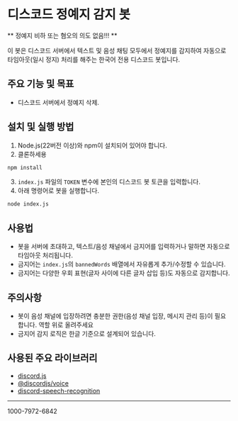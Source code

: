 # 디스코드 정예지 감지 봇
** 정예지 비하 또는 혐오의 의도 없음!!! **

이 봇은 디스코드 서버에서 텍스트 및 음성 채팅 모두에서 정예지를 감지하여 자동으로 타임아웃(일시 정지) 처리를 해주는 한국어 전용 디스코드 봇입니다.

## 주요 기능 및 목표
- 디스코드 서버에서 정예지 삭제.

## 설치 및 실행 방법
1. Node.js(22버전 이상)와 npm이 설치되어 있어야 합니다.
2. 클론하세용
```bash
npm install
```

3. `index.js` 파일의 `TOKEN` 변수에 본인의 디스코드 봇 토큰을 입력합니다.
4. 아래 명령어로 봇을 실행합니다.

```bash
node index.js
```

## 사용법
- 봇을 서버에 초대하고, 텍스트/음성 채널에서 금지어를 입력하거나 말하면 자동으로 타임아웃 처리됩니다.
- 금지어는 `index.js`의 `bannedWords` 배열에서 자유롭게 추가/수정할 수 있습니다.
- 금지어는 다양한 우회 표현(글자 사이에 다른 글자 삽입 등)도 자동으로 감지합니다.

## 주의사항
- 봇이 음성 채널에 입장하려면 충분한 권한(음성 채널 입장, 메시지 관리 등)이 필요합니다. 역할 위로 올려주세요
- 금지어 감지 로직은 한글 기준으로 설계되어 있습니다.

## 사용된 주요 라이브러리
- [discord.js](https://discord.js.org/)
- [@discordjs/voice](https://www.npmjs.com/package/@discordjs/voice)
- [discord-speech-recognition](https://www.npmjs.com/package/discord-speech-recognition)

---

1000-7972-6842
